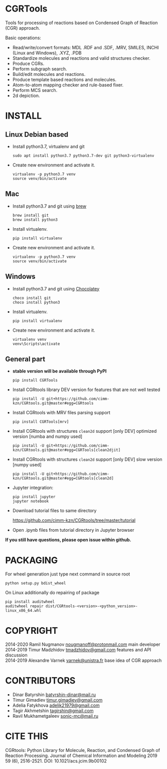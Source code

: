 CGRTools
========
Tools for processing of reactions based on Condensed Graph of Reaction (CGR) approach.

Basic operations:
   - Read/write/convert formats: MDL .RDF and .SDF, .MRV, SMILES, INCHI (Linux and Windows), .XYZ, .PDB
   - Standardize molecules and reactions and valid structures checker.
   - Produce CGRs.
   - Perform subgraph search.
   - Build/edit molecules and reactions.
   - Produce template based reactions and molecules.
   - Atom-to-atom mapping checker and rule-based fixer.
   - Perform MCS search.
   - 2d depiction.

INSTALL
=======

Linux Debian based
------------------

* Install python3.7, virtualenv and git

    ```
    sudo apt install python3.7 python3.7-dev git python3-virtualenv
    ```
    
* Create new environment and activate it.

    ```
    virtualenv -p python3.7 venv
    source venv/bin/activate
    ```

Mac
---
* Install python3.7 and git using [brew](<https://brew.sh>)

    ```
    brew install git
    brew install python3
    ```
    
* Install virtualenv.

    ```
    pip install virtualenv
    ```

* Create new environment and activate it.

    ```
    virtualenv -p python3.7 venv
    source venv/bin/activate
    ```
    
Windows
-------

* Install python3.7 and git using [Chocolatey](<https://chocolatey.org/>)

    ```
    choco install git
    choco install python3
    ```
    
* Install virtualenv.

    ```
    pip install virtualenv
    ```

* Create new environment and activate it.

    ```
    virtualenv venv
    venv\Scripts\activate
    ```

General part
------------

* **stable version will be available through PyPI**

    ```
    pip install CGRTools
    ```    
    
* Install CGRtools library DEV version for features that are not well tested

    ```
    pip install -U git+https://github.com/cimm-kzn/CGRtools.git@master#egg=CGRtools
    ```

* Install CGRtools with MRV files parsing support

    ```
    pip install CGRTools[mrv]
    ```

* Install CGRtools with structures `clean2d` support \[only DEV\] optimized version \[numba and numpy used\]

    ```
    pip install -U git+https://github.com/cimm-kzn/CGRtools.git@master#egg=CGRTools[clean2djit]
    ```

* Install CGRtools with structures `clean2d` support \[only DEV\] slow version \[numpy used\]

    ```
    pip install -U git+https://github.com/cimm-kzn/CGRtools.git@master#egg=CGRtools[clean2d]
    ```

* Jupyter integration:

    ```
    pip install jupyter
    jupyter notebook
    ```
    
* Download tutorial files to same directory

   <https://github.com/cimm-kzn/CGRtools/tree/master/tutorial>

* Open .ipynb files from tutorial directory in Jupyter browser

**If you still have questions, please open issue within github.**

PACKAGING
=========

For wheel generation just type next command in source root

    python setup.py bdist_wheel

On Linux additionally do repairing of package

    pip install auditwheel
    auditwheel repair dist/CGRtools-<version>-<python_version>-linux_x86_64.whl

COPYRIGHT
=========

2014-2020 Ramil Nugmanov <nougmanoff@protonmail.com> main developer  
2014-2019 Timur Madzhidov <tmadzhidov@gmail.com> features and API discussion  
2014-2019 Alexandre Varnek <varnek@unistra.fr> base idea of CGR approach

CONTRIBUTORS
============

* Dinar Batyrshin <batyrshin-dinar@mail.ru>
* Timur Gimadiev <timur.gimadiev@gmail.com>
* Adelia Fatykhova <adelik21979@gmail.com>
* Tagir Akhmetshin <tagirshin@gmail.com>
* Ravil Mukhametgaleev <sonic-mc@mail.ru>

CITE THIS
=========

CGRtools: Python Library for Molecule, Reaction, and Condensed Graph of Reaction Processing.
Journal of Chemical Information and Modeling 2019 59 (6), 2516-2521.
DOI: 10.1021/acs.jcim.9b00102 
